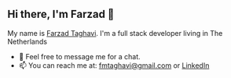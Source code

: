 ## Hi there, I'm Farzad 👋
My name is [Farzad Taghavi](farzadtaghavi.com). I'm a full stack developer living in The Netherlands
- 💬 Feel free to message me for a chat.
- 📫 You can reach me at: [fmtaghavi@gmail.com]() or <a href="https://www.linkedin.com/in/FarzadTaghavi/">LinkedIn</a>
